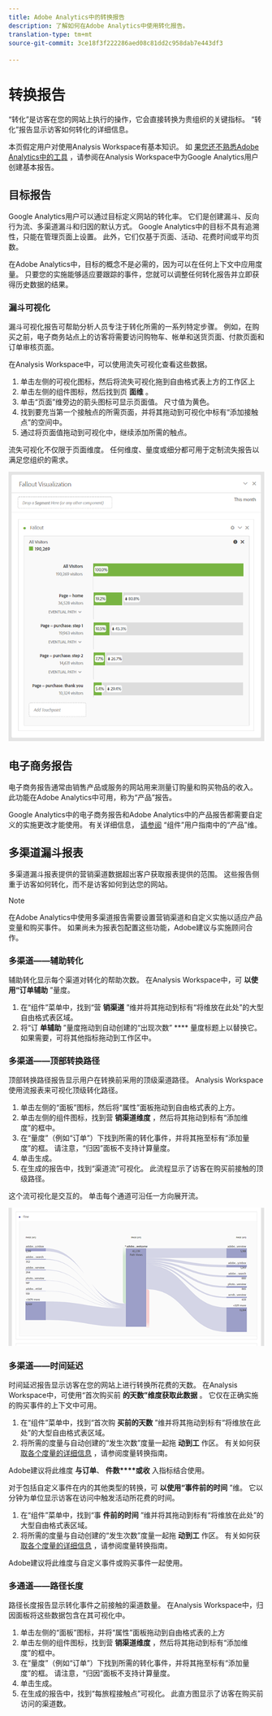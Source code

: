 ```yaml
---
title: Adobe Analytics中的转换报告
description: 了解如何在Adobe Analytics中使用转化报告。
translation-type: tm+mt
source-git-commit: 3ce18f3f222286aed08c81dd2c958dab7e443df3

---
```



# 转换报告

“转化”是访客在您的网站上执行的操作，它会直接转换为贵组织的关键指标。 “转化”报告显示访客如何转化的详细信息。

本页假定用户对使用Analysis Workspace有基本知识。 如 [果您还不熟悉Adobe Analytics中的工具](create-report.md) ，请参阅在Analysis Workspace中为Google Analytics用户创建基本报告。

## 目标报告

Google Analytics用户可以通过目标定义网站的转化率。 它们是创建漏斗、反向行为流、多渠道漏斗和归因的默认方式。 Google Analytics中的目标不具有追溯性，只能在管理页面上设置。 此外，它们仅基于页面、活动、花费时间或平均页数。

在Adobe Analytics中，目标的概念不是必需的，因为可以在任何上下文中应用度量。 只要您的实施能够适应要跟踪的事件，您就可以调整任何转化报告并立即获得历史数据的结果。

### 漏斗可视化

漏斗可视化报告可帮助分析人员专注于转化所需的一系列特定步骤。 例如，在购买之前，电子商务站点上的访客将需要访问购物车、帐单和送货页面、付款页面和订单审核页面。

在Analysis Workspace中，可以使用流失可视化查看这些数据。

1. 单击左侧的可视化图标，然后将流失可视化拖到自由格式表上方的工作区上
2. 单击左侧的组件图标，然后找到页 **面维** 。
3. 单击“页面”维旁边的箭头图标可显示页面值。 尺寸值为黄色。
4. 找到要充当第一个接触点的所需页面，并将其拖动到可视化中标有“添加接触点”的空间中。
5. 通过将页面值拖动到可视化中，继续添加所需的触点。

流失可视化不仅限于页面维度。 任何维度、量度或细分都可用于定制流失报告以满足您组织的需求。

![流失可视化](/help/technotes/ga-to-aa/assets/fallout.png)

## 电子商务报告

电子商务报告通常由销售产品或服务的网站用来测量订购量和购买物品的收入。 此功能在Adobe Analytics中可用，称为“产品”报告。

Google Analytics中的电子商务报告和Adobe Analytics中的产品报告都需要自定义的实施更改才能使用。 有关详细信息， [请参阅](/help/components/c-variables/dimensionslist/reports-products.md) “组件”用户指南中的“产品”维。

## 多渠道漏斗报表

多渠道漏斗报表提供的营销渠道数据超出客户获取报表提供的范围。 这些报告侧重于访客如何转化，而不是访客如何到达您的网站。

> [!NOTE]
>
> 在Adobe Analytics中使用多渠道报告需要设置营销渠道和自定义实施以适应产品变量和购买事件。 如果尚未为报表包配置这些功能，Adobe建议与实施顾问合作。

### 多渠道——辅助转化

辅助转化显示每个渠道对转化的帮助次数。 在Analysis Workspace中，可 **以使用“订单辅助** ”量度。

1. 在“组件”菜单中，找到“营 **销渠道** ”维并将其拖动到标有“将维放在此处”的大型自由格式表区域。
2. 将“订 **单辅助** ”量度拖动到自动创建的“出现次数” **** 量度标题上以替换它。 如果需要，可将其他指标拖动到工作区中。

### 多渠道——顶部转换路径

顶部转换路径报告显示用户在转换前采用的顶级渠道路径。 Analysis Workspace使用流报表来可视化顶级转化路径。

1. 单击左侧的“面板”图标，然后将“属性”面板拖动到自由格式表的上方。
2. 单击左侧的组件图标，找到营 **销渠道维度** ，然后将其拖动到标有“添加维度”的框中。
3. 在“量度”（例如“订单”）下找到所需的转化事件，并将其拖至标有“添加量度”的框。 请注意，“归因”面板不支持计算量度。
4. 单击生成。
5. 在生成的报告中，找到“渠道流”可视化。 此流程显示了访客在购买前接触的顶级路径。

这个流可视化是交互的。 单击每个通道可沿任一方向展开流。

![流量可视化](/help/technotes/ga-to-aa/assets/flow.png)

### 多渠道——时间延迟

时间延迟报告显示访客在您的网站上进行转换所花费的天数。 在Analysis Workspace中，可使用“首次购买前 **的天数”维度获取此数据** 。 它仅在正确实施的购买事件的上下文中可用。

1. 在“组件”菜单中，找到“首次购 **买前的天数** ”维并将其拖动到标有“将维放在此处”的大型自由格式表区域。
2. 将所需的度量与自动创建的“发生次数”度量一起拖 **动到工** 作区。 有关如何获 [取各个度量的详细信息](common-metrics.md) ，请参阅度量转换指南。

Adobe建议将此维度 **与订单**、 **件数****或收** 入指标结合使用。

对于包括自定义事件在内的其他类型的转换，可 **以使用“事件前的时间** ”维。 它以分钟为单位显示访客在访问中触发活动所花费的时间。

1. 在“组件”菜单中，找到“事 **件前的时间** ”维并将其拖动到标有“将维放在此处”的大型自由格式表区域。
2. 将所需的度量与自动创建的“发生次数”度量一起拖 **动到工** 作区。 有关如何获 [取各个度量的详细信息](common-metrics.md) ，请参阅度量转换指南。

Adobe建议将此维度与自定义事件或购买事件一起使用。

### 多通道——路径长度

路径长度报告显示转化事件之前接触的渠道数量。 在Analysis Workspace中，归因面板将这些数据包含在其可视化中。

1. 单击左侧的“面板”图标，并将“属性”面板拖动到自由格式表的上方
2. 单击左侧的组件图标，找到营 **销渠道维度** ，然后将其拖动到标有“添加维度”的框中。
3. 在“量度”（例如“订单”）下找到所需的转化事件，并将其拖至标有“添加量度”的框。 请注意，“归因”面板不支持计算量度。
4. 单击生成。
5. 在生成的报告中，找到“每旅程接触点”可视化。 此直方图显示了访客在购买前访问的渠道数。
